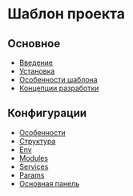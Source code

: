 Шаблон проекта
=============================

## Основное

* [Введение](template-intro.md)
* [Установка](template-install.md)
* [Особенности шаблона](template-feature.md)
* [Концепции разработки](template-development.md)

## Конфигурации

* [Особенности](config-feature.md)
* [Структура](config-map.md)
* [Env](config-env.md)
* [Modules](config-modules.md)
* [Services](config-services.md)
* [Params](config-params.md)
* [Основная панель](config-navbar.md)
